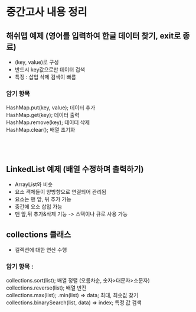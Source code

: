 # 중간고사 내용 정리


## 해쉬맵 예제 (영어를 입력하여 한글 데이터 찾기, exit로 종료)
- (key, value)로 구성
- 반드시 key값으로만 데이터 겁색 
- 특징 : 삽입 삭제 검색이 빠름

### 암기 항목
HashMap.put(key, value);	데이터 추가 <br>
HashMap.get(key);		데이터 출력<br>
HashMap.remove(key);		데이터 삭제<br>
HashMap.clear();			배열 초기화<br>
<br><br><br>


## LinkedList 예제 (배열 수정하며 출력하기)
- ArrayList와 비슷
- 요소 객체들이 양방향으로 연결되어 관리됨
- 요소는 맨 앞, 뒤 추가 가능
- 중간에 요소 삽입 가능
- 맨 앞,뒤 추가&삭제 기능 -> 스택이나 큐로 사용 가능

## collections 클래스
- 컬렉션에 대한 연산 수행
 
### 암기 항목 :
 collections.sort(list);							배열 정렬 (오름차순, 숫자>대문자>소문자) <br>
 collections.reverse(list);						배열 반전<br>
 collections.max(list); .min(list) => data;		최대, 최솟값 찾기<br>
 collections.binarySearch(list, data) => index;	특정 값 검색<br>

